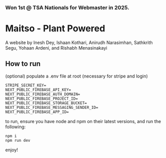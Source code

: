 ### Won 1st @ TSA Nationals for Webmaster in 2025.
# Maitso - Plant Powered

A website by Inesh Dey, Ishaan Kothari, Anirudh Narasimhan, Sathkrith Segu, Yohaan Ardeni, and Rishabh Menasinakayi

## How to run
(optional) populate a .env file at root (necessary for stripe and login)
```
STRIPE_SECRET_KEY=
NEXT_PUBLIC_FIREBASE_API_KEY=
NEXT_PUBLIC_FIREBASE_AUTH_DOMAIN=
NEXT_PUBLIC_FIREBASE_PROJECT_ID=
NEXT_PUBLIC_FIREBASE_STORAGE_BUCKET=
NEXT_PUBLIC_FIREBASE_MESSAGING_SENDER_ID=
NEXT_PUBLIC_FIREBASE_APP_ID=
```

to run, ensure you have node and npm on their latest versions, and run the following:
```
npm i
npm run dev
```

enjoy!
